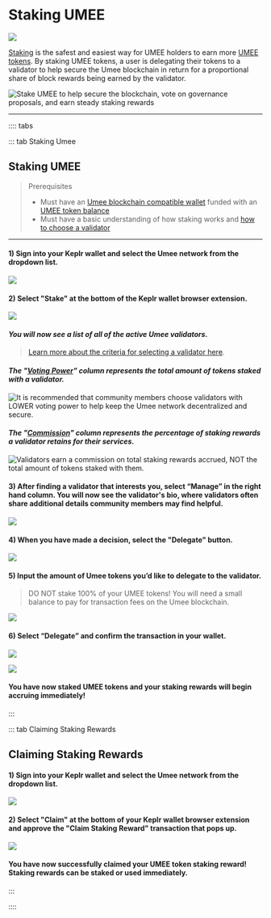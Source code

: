 # Staking UMEE

![](/bg/staking-umee.png)

[Staking](/users/blockchain-basics/what-is-staking) is the safest and easiest way for UMEE holders to earn more [UMEE tokens](/overview/umee-token). By staking UMEE tokens, a user is delegating their tokens to a validator to help secure the Umee blockchain in return for a proportional share of block rewards being earned by the validator.

![Stake UMEE to help secure the blockchain, vote on governance proposals, and earn steady staking rewards](/bg/why-stake.png)

****

:::: tabs

::: tab Staking Umee

## Staking UMEE

> Prerequisites
>
> * Must have an [Umee blockchain compatible wallet](/users/getting-started/creating-wallet.html#creating-an-umee-blockchain-compatible-wallet) funded with an [UMEE token balance](/users/getting-started/funding-wallet)
> * Must have a basic understanding of how staking works and [how to choose a validator](/users/staking-umee/selecting-validator)

****

#### 1) Sign into your Keplr wallet and select the Umee network from the dropdown list.

![](/bg/stake-umee-1.png)

#### 2) Select "Stake" at the bottom of the Keplr wallet browser extension.

![](/bg/stake-umee-2.png)

#### *You will now see a list of all of the active Umee validators.*

> [Learn more about the criteria for selecting a validator here](/users/staking-umee/selecting-validator).

#### *The "[Voting Power](/users/staking-umee/selecting-validator)" column represents the total amount of tokens staked with a validator.*

![It is recommended that community members choose validators with LOWER voting power to help keep the Umee network decentralized and secure.](/bg/stake-umee-3.png)

#### *The "[Commission](/users/staking-umee/selecting-validator)" column represents the percentage of staking rewards a validator retains for their services.*

![Validators earn a commission on total staking rewards accrued, NOT the total amount of tokens staked with them.](/bg/stake-umee-4.png)

#### 3) After finding a validator that interests you, select “Manage” in the right hand column. You will now see the validator's bio, where validators often share additional details community members may find helpful.

![](/bg/stake-umee-5.png)

#### 4) When you have made a decision, select the "Delegate" button.

![](/bg/stake-umee-6.png)

#### 5) Input the amount of Umee tokens you’d like to delegate to the validator.

> DO NOT stake 100% of your UMEE tokens! You will need a small balance to pay for transaction fees on the Umee blockchain.

![](/bg/stake-umee-7.png)

#### 6) Select “Delegate” and confirm the transaction in your wallet.

![](/bg/stake-umee-8.png)

![](/bg/stake-umee-9.png)

#### You have now staked UMEE tokens and your staking rewards will begin accruing immediately!

:::

::: tab Claiming Staking Rewards

## Claiming Staking Rewards

#### 1) Sign into your Keplr wallet and select the Umee network from the dropdown list.

![](/bg/claim-stake-1.png)

#### 2) Select "Claim" at the bottom of your Keplr wallet browser extension and approve the "Claim Staking Reward" transaction that pops up.

![](/bg/claim-stake-2.png)

#### You have now successfully claimed your UMEE token staking reward! Staking rewards can be staked or used immediately.

:::

::::